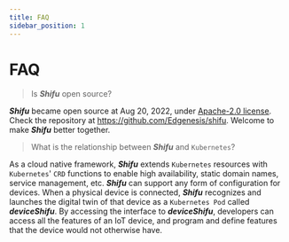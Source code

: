 ```yaml
---
title: FAQ
sidebar_position: 1
---
```


# FAQ

> Is ***Shifu*** open source?

***Shifu*** became open source at Aug 20, 2022, under [Apache-2.0 license](https://github.com/Edgenesis/shifu/blob/main/LICENSE). Check the repository at <https://github.com/Edgenesis/shifu>. Welcome to make ***Shifu*** better together.

> What is the relationship between ***Shifu*** and `Kubernetes`?

As a cloud native framework, ***Shifu*** extends `Kubernetes` resources with `Kubernetes`' `CRD` functions to enable high availability, static domain names, service management, etc. ***Shifu*** can support any form of configuration for devices. When a physical device is connected, ***Shifu*** recognizes and launches the digital twin of that device as a `Kubernetes Pod` called ***deviceShifu***. By accessing the interface to ***deviceShifu***, developers can access all the features of an IoT device, and program and define features that the device would not otherwise have.